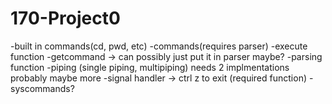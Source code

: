 # 170-Project0
-built in commands(cd, pwd, etc)
-commands(requires parser)
-execute function
-getcommand -> can possibly just put it in parser maybe?
-parsing function
-piping (single piping, multipiping) needs 2 implmentations probably maybe more
-signal handler -> ctrl z to exit (required function)
-syscommands?

